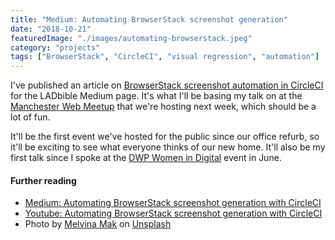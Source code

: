 ```yaml
---
title: "Medium: Automating BrowserStack screenshot generation"
date: "2018-10-21"
featuredImage: "./images/automating-browserstack.jpeg"
category: "projects"
tags: ["BrowserStack", "CircleCI", "visual regression", "automation"]
---
```


I've published an article on [BrowserStack screenshot automation in CircleCI](https://medium.com/ladbiblegroup/automating-browserstack-screenshot-generation-with-circleci-502bad7dcb7d) for the LADbible Medium page. It's what I'll be basing my talk on at the [Manchester Web Meetup](https://www.meetup.com/Manchester-Web-Meetup/events/255197131/) that we're hosting next week, which should be a lot of fun.

It'll be the first event we've hosted for the public since our office refurb, so it'll be exciting to see what everyone thinks of our new home. It'll also be my first talk since I spoke at the [DWP Women in Digital](https://dwpdigital.blog.gov.uk/2018/05/30/introducing-our-second-women-in-digital-event/) event in June.

#### Further reading

- [Medium: Automating BrowserStack screenshot generation with CircleCI](https://medium.com/ladbiblegroup/automating-browserstack-screenshot-generation-with-circleci-502bad7dcb7d)
- [Youtube: Automating BrowserStack screenshot generation with CircleCI](https://www.youtube.com/watch?v=gk_5ezTqd3c)
- Photo by [Melvina Mak](https://medium.com/r/?url=https%3A%2F%2Funsplash.com%2Fphotos%2Fg3iPyBkN2vw%3Futm_source%3Dunsplash%26utm_medium%3Dreferral%26utm_content%3DcreditCopyText) on [Unsplash](https://medium.com/r/?url=https%3A%2F%2Funsplash.com%2Fsearch%2Fphotos%2Fpokemon%3Futm_source%3Dunsplash%26utm_medium%3Dreferral%26utm_content%3DcreditCopyText)
